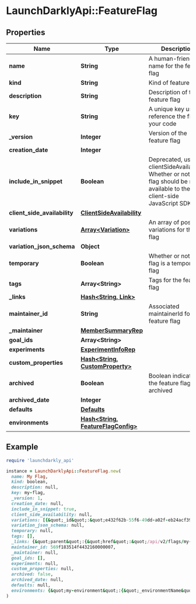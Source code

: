 # LaunchDarklyApi::FeatureFlag

## Properties

| Name | Type | Description | Notes |
| ---- | ---- | ----------- | ----- |
| **name** | **String** | A human-friendly name for the feature flag |  |
| **kind** | **String** | Kind of feature flag |  |
| **description** | **String** | Description of the feature flag | [optional] |
| **key** | **String** | A unique key used to reference the flag in your code |  |
| **_version** | **Integer** | Version of the feature flag |  |
| **creation_date** | **Integer** |  |  |
| **include_in_snippet** | **Boolean** | Deprecated, use clientSideAvailability. Whether or not this flag should be made available to the client-side JavaScript SDK | [optional] |
| **client_side_availability** | [**ClientSideAvailability**](ClientSideAvailability.md) |  | [optional] |
| **variations** | [**Array&lt;Variation&gt;**](Variation.md) | An array of possible variations for the flag |  |
| **variation_json_schema** | **Object** |  | [optional] |
| **temporary** | **Boolean** | Whether or not the flag is a temporary flag |  |
| **tags** | **Array&lt;String&gt;** | Tags for the feature flag |  |
| **_links** | [**Hash&lt;String, Link&gt;**](Link.md) |  |  |
| **maintainer_id** | **String** | Associated maintainerId for the feature flag | [optional] |
| **_maintainer** | [**MemberSummaryRep**](MemberSummaryRep.md) |  | [optional] |
| **goal_ids** | **Array&lt;String&gt;** |  | [optional] |
| **experiments** | [**ExperimentInfoRep**](ExperimentInfoRep.md) |  |  |
| **custom_properties** | [**Hash&lt;String, CustomProperty&gt;**](CustomProperty.md) |  |  |
| **archived** | **Boolean** | Boolean indicating if the feature flag is archived |  |
| **archived_date** | **Integer** |  | [optional] |
| **defaults** | [**Defaults**](Defaults.md) |  | [optional] |
| **environments** | [**Hash&lt;String, FeatureFlagConfig&gt;**](FeatureFlagConfig.md) |  |  |

## Example

```ruby
require 'launchdarkly_api'

instance = LaunchDarklyApi::FeatureFlag.new(
  name: My Flag,
  kind: boolean,
  description: null,
  key: my-flag,
  _version: 1,
  creation_date: null,
  include_in_snippet: true,
  client_side_availability: null,
  variations: [{&quot;_id&quot;:&quot;e432f62b-55f6-49dd-a02f-eb24acf39d05&quot;,&quot;value&quot;:true},{&quot;_id&quot;:&quot;a00bf58d-d252-476c-b915-15a74becacb4&quot;,&quot;value&quot;:false}],
  variation_json_schema: null,
  temporary: null,
  tags: [],
  _links: {&quot;parent&quot;:{&quot;href&quot;:&quot;/api/v2/flags/my-project&quot;,&quot;type&quot;:&quot;application/json&quot;},&quot;self&quot;:{&quot;href&quot;:&quot;/api/v2/flags/my-project/my-flag&quot;,&quot;type&quot;:&quot;application/json&quot;}},
  maintainer_id: 569f183514f4432160000007,
  _maintainer: null,
  goal_ids: [],
  experiments: null,
  custom_properties: null,
  archived: false,
  archived_date: null,
  defaults: null,
  environments: {&quot;my-environment&quot;:{&quot;_environmentName&quot;:&quot;My Environment&quot;,&quot;_site&quot;:{&quot;href&quot;:&quot;/default/my-environment/features/client-side-flag&quot;,&quot;type&quot;:&quot;text/html&quot;},&quot;_summary&quot;:{&quot;prerequisites&quot;:0,&quot;variations&quot;:{&quot;0&quot;:{&quot;isFallthrough&quot;:true,&quot;nullRules&quot;:0,&quot;rules&quot;:0,&quot;targets&quot;:0},&quot;1&quot;:{&quot;isOff&quot;:true,&quot;nullRules&quot;:0,&quot;rules&quot;:0,&quot;targets&quot;:0}}},&quot;archived&quot;:false,&quot;fallthrough&quot;:{&quot;variation&quot;:0},&quot;lastModified&quot;:1627071171347,&quot;offVariation&quot;:1,&quot;on&quot;:false,&quot;prerequisites&quot;:[],&quot;rules&quot;:[],&quot;salt&quot;:&quot;61eddeadbeef4da1facecafe3a60a397&quot;,&quot;sel&quot;:&quot;810edeadbeef4844facecafe438f2999492&quot;,&quot;targets&quot;:[],&quot;trackEvents&quot;:false,&quot;trackEventsFallthrough&quot;:false,&quot;version&quot;:1}}
)
```

